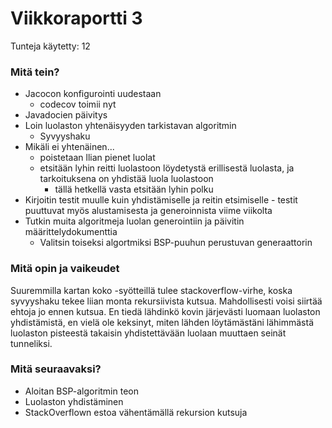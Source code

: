 # Viikkoraportti 3
Tunteja käytetty: 12

### Mitä tein?

- Jacocon konfigurointi uudestaan
    - codecov toimii nyt
- Javadocien päivitys
- Loin luolaston yhtenäisyyden tarkistavan algoritmin
    - Syvyyshaku
- Mikäli ei yhtenäinen...
    - poistetaan llian pienet luolat
    - etsitään lyhin reitti luolastoon löydetystä erillisestä luolasta, ja tarkoituksena on yhdistää luola luolastoon
        - tällä hetkellä vasta etsitään lyhin polku  
- Kirjoitin testit muulle kuin yhdistämiselle ja reitin etsimiselle
        - testit puuttuvat myös alustamisesta ja generoinnista viime viikolta
- Tutkin muita algoritmeja luolan generointiin ja päivitin määrittelydokumenttia
    - Valitsin toiseksi algortmiksi BSP-puuhun perustuvan generaattorin
### Mitä opin ja vaikeudet

Suuremmilla kartan koko -syötteillä tulee stackoverflow-virhe, koska syvyyshaku tekee liian monta rekursiivista kutsua. Mahdollisesti voisi siirtää ehtoja jo ennen kutsua. En tiedä lähdinkö kovin järjevästi luomaan luolaston yhdistämistä, en vielä ole keksinyt, miten lähden löytämästäni lähimmästä luolaston pisteestä takaisin yhdistettävään luolaan muuttaen seinät tunneliksi.

### Mitä seuraavaksi?

- Aloitan BSP-algoritmin teon
- Luolaston yhdistäminen
- StackOverflown estoa vähentämällä rekursion kutsuja
